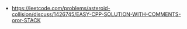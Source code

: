 - https://leetcode.com/problems/asteroid-collision/discuss/1426745/EASY-CPP-SOLUTION-WITH-COMMENTS-oror-STACK
